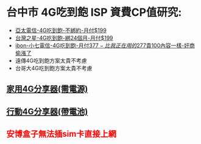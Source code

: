# 台中市 4G吃到飽 ISP 資費CP值研究:* [亞太電信-4G吃到飽-不綁約-月付$199](https://www.aptg.com.tw/eshopevent/breakthrough/?gclid=Cj0KCQiAhP2BBhDdARIsAJEzXlFOKbdKMMnt6Iho7Lv8j7JECftUB5jsjs-wJ8lBFw3RaOpcGXm5-00aAteAEALw_wcB)* [台灣之星-4G吃到飽-綁24個月-月付$199](https://www.tstartel.com/CWS/newfriends_gift.php#swiper2)* [ibon-小七電信-4G吃到飽-月付$377-比我正在用的$277貴100內容一樣-奸商偷漲了](https://www.ibonmobile.com.tw/apply/?type=monthly)* 遠傳4G吃到飽方案太貴不考慮* 台哥大4G吃到飽方案太貴不考慮## [家用4G分享器(需電源)](https://24h.pchome.com.tw/store/DRAFCI)## [行動4G分享器(帶電池)](https://24h.pchome.com.tw/store/DRAFA7)## <span style="color:red;font-weight:bold;">安博盒子無法插sim卡直接上網</span>